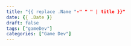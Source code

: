 ```yaml
---
title: "{{ replace .Name "-" " " | title }}"
date: {{ .Date }}
draft: false
tags: ["gameDev"] 
categories: ["Game Dev"]
---
```

